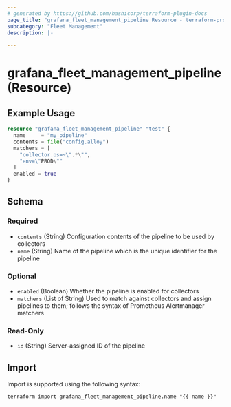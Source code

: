 ```yaml
---
# generated by https://github.com/hashicorp/terraform-plugin-docs
page_title: "grafana_fleet_management_pipeline Resource - terraform-provider-grafana"
subcategory: "Fleet Management"
description: |-
  
---
```


# grafana_fleet_management_pipeline (Resource)



## Example Usage

```terraform
resource "grafana_fleet_management_pipeline" "test" {
  name     = "my_pipeline"
  contents = file("config.alloy")
  matchers = [
    "collector.os=~\".*\"",
    "env=\"PROD\""
  ]
  enabled = true
}
```

<!-- schema generated by tfplugindocs -->
## Schema

### Required

- `contents` (String) Configuration contents of the pipeline to be used by collectors
- `name` (String) Name of the pipeline which is the unique identifier for the pipeline

### Optional

- `enabled` (Boolean) Whether the pipeline is enabled for collectors
- `matchers` (List of String) Used to match against collectors and assign pipelines to them; follows the syntax of Prometheus Alertmanager matchers

### Read-Only

- `id` (String) Server-assigned ID of the pipeline

## Import

Import is supported using the following syntax:

```shell
terraform import grafana_fleet_management_pipeline.name "{{ name }}"
```
